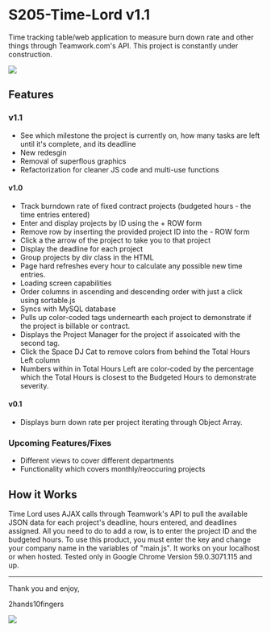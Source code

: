 # S205-Time-Lord v1.1
Time tracking table/web application to measure burn down rate and other things through Teamwork.com's API. This project is constantly under construction.


<img src="http://i.imgur.com/cNZwd3Y.png" />

## Features
### v1.1

- See which milestone the project is currently on, how many tasks are left until it's complete, and its deadline
- New redesgin
- Removal of superflous graphics
- Refactorization for cleaner JS code and multi-use functions


#### v1.0
- Track burndown rate of fixed contract projects (budgeted hours - the time entries entered)
- Enter and display projects by ID using the + ROW form
- Remove row by inserting the provided project ID into the - ROW form
- Click a the arrow of the project to take you to that project
- Display the deadline for each project
- Group projects by div class in the HTML
- Page hard refreshes every hour to calculate any possible new time entries.
- Loading screen capabilities
- Order columns in ascending and descending order with just a click using sortable.js
- Syncs with MySQL database
- Pulls up color-coded tags undernearth each project to demonstrate if the project is billable or contract.
- Displays the Project Manager for the project if assoicated with the second tag.
- Click the Space DJ Cat to remove colors from behind the Total Hours Left column
- Numbers within in Total Hours Left are color-coded by the percentage which the Total Hours is closest to the Budgeted Hours to demonstrate severity.

#### v0.1
 - Displays burn down rate per project iterating through Object Array.
  
### Upcoming Features/Fixes
- Different views to cover different departments
- Functionality which covers monthly/reoccuring projects

## How it Works

Time Lord uses AJAX calls through Teamwork's API to pull the available JSON data for each project's deadline, hours entered, and deadlines assigned. All you need to do to add a row, is to enter the project ID and the budgeted hours. To use this product, you must enter the key and change your company name in the variables of "main.js". It works on your localhost or when hosted. Tested only in Google Chrome Version 59.0.3071.115 and up.

-----
Thank you and enjoy,

2hands10fingers

<img src="http://square205.com/wp-content/themes/square205/images/logo-secondary.png" />
